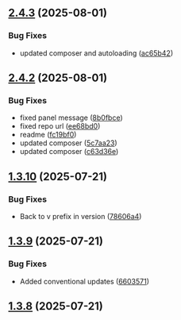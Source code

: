 ## [2.4.3](https://github.com/tearoom1/kirby-content-watch/compare/v2.4.2...v2.4.3) (2025-08-01)


### Bug Fixes

* updated composer and autoloading ([ac65b42](https://github.com/tearoom1/kirby-content-watch/commit/ac65b4257efd0e6e1a5152b3deb487f46ccd675b))

## [2.4.2](https://github.com/tearoom1/kirby-content-watch/compare/v1.3.10...v2.4.2) (2025-08-01)


### Bug Fixes

* fixed panel message ([8b0fbce](https://github.com/tearoom1/kirby-content-watch/commit/8b0fbce4fcefbc791b4fbb6fb7515dd66db9aae9))
* fixed repo url ([ee68bd0](https://github.com/tearoom1/kirby-content-watch/commit/ee68bd0dd8a8d2293c124d21c2c58b2003cb2950))
* readme ([fc19bf0](https://github.com/tearoom1/kirby-content-watch/commit/fc19bf070e85c9a79d420e9573a6486a4dca18eb))
* updated composer ([5c7aa23](https://github.com/tearoom1/kirby-content-watch/commit/5c7aa2320da975e8da72bf5c782bb7aa935a133b))
* updated composer ([c63d36e](https://github.com/tearoom1/kirby-content-watch/commit/c63d36e52f74b4e69e91b3cbbe0569f18cb370e4))

## [1.3.10](https://github.com/tearoom1/kirby-content-watch/compare/v1.3.9...v1.3.10) (2025-07-21)


### Bug Fixes

* Back to v prefix in version ([78606a4](https://github.com/tearoom1/kirby-content-watch/commit/78606a44413efc87d11df87fc16e97750c0b11c5))

## [1.3.9](https://github.com/tearoom1/kirby-content-watch/compare/v1.3.8...v1.3.9) (2025-07-21)


### Bug Fixes

* Added conventional updates ([6603571](https://github.com/tearoom1/kirby-content-watch/commit/6603571ec69d580f57fafdc2e6ebb77af86471e4))

## [1.3.8](https://github.com/tearoom1/kirby-content-watch/compare/v1.3.7...v1.3.8) (2025-07-21)

